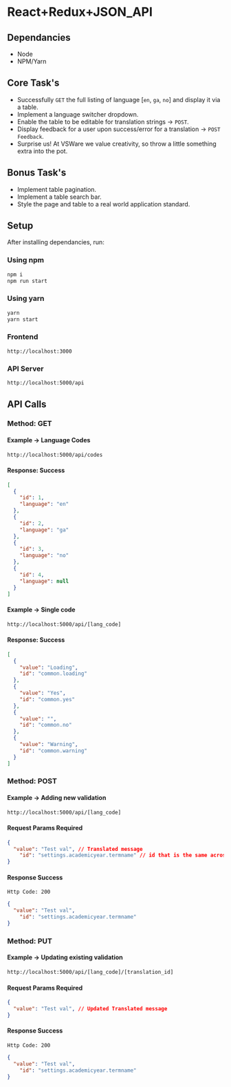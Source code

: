 # React+Redux+JSON_API

## Dependancies

- Node
- NPM/Yarn

## Core Task's

+ Successfully `GET` the full listing of language [`en`, `ga`, `no`] and display it via a table.
+ Implement a language switcher dropdown.
+ Enable the table to be editable for translation strings -> `POST`.
+ Display feedback for a user upon success/error for a translation -> `POST Feedback`.
+ Surprise us! At VSWare we value creativity, so throw a little something extra into the pot.

## Bonus Task's

+ Implement table pagination.
+ Implement a table search bar.
+ Style the page and table to a real world application standard.

## Setup

After installing dependancies, run:

### Using npm 
```bash
npm i
npm run start
```

### Using yarn 
```bash
yarn
yarn start
```

### Frontend

`http://localhost:3000`

### API Server

`http://localhost:5000/api`

## API Calls

### Method: GET

#### Example -> Language Codes

```sh
http://localhost:5000/api/codes
```

#### Response: Success

```json
[
  {
    "id": 1,
    "language": "en"
  },
  {
    "id": 2,
    "language": "ga"
  },
  {
    "id": 3,
    "language": "no"
  },
  {
    "id": 4,
    "language": null
  }
]
```

#### Example -> Single code

```sh
http://localhost:5000/api/[lang_code]
```

#### Response: Success

```json
[
  {
    "value": "Loading",
    "id": "common.loading"
  },
  {
    "value": "Yes",
    "id": "common.yes"
  },
  {
    "value": "",
    "id": "common.no"
  },
  {
    "value": "Warning",
    "id": "common.warning"
  }
]
```

### Method: POST

#### Example -> Adding new validation
```sh
http://localhost:5000/api/[lang_code]
```

#### Request Params Required

```json
{
  "value": "Test val", // Translated message
	"id": "settings.academicyear.termname" // id that is the same across languages
}
```

#### Response Success

`Http Code: 200`

```json
{
  "value": "Test val",
	"id": "settings.academicyear.termname"
}
```

### Method: PUT

#### Example -> Updating existing validation
```sh
http://localhost:5000/api/[lang_code]/[translation_id]
```

#### Request Params Required

```json
{
  "value": "Test val", // Updated Translated message
}
```

#### Response Success

`Http Code: 200`

```json
{
  "value": "Test val",
	"id": "settings.academicyear.termname"
}
```
